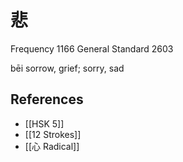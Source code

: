 # 悲
Frequency 1166
General Standard 2603

bēi
sorrow, grief; sorry, sad

## References
- [[HSK 5]]
- [[12 Strokes]]
- [[心 Radical]]